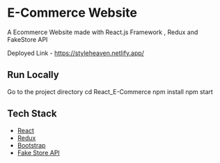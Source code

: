 # E-Commerce Website

A Ecommerce Website made with React.js Framework , Redux and FakeStore API

Deployed Link - https://styleheaven.netlify.app/

## Run Locally

Go to the project directory
cd React_E-Commerce
npm install
npm start

## Tech Stack
* [React](https://reactjs.org/)
* [Redux](https://redux.js.org/)
* [Bootstrap](https://getbootstrap.com/)
* [Fake Store API](https://fakestoreapi.com/)


